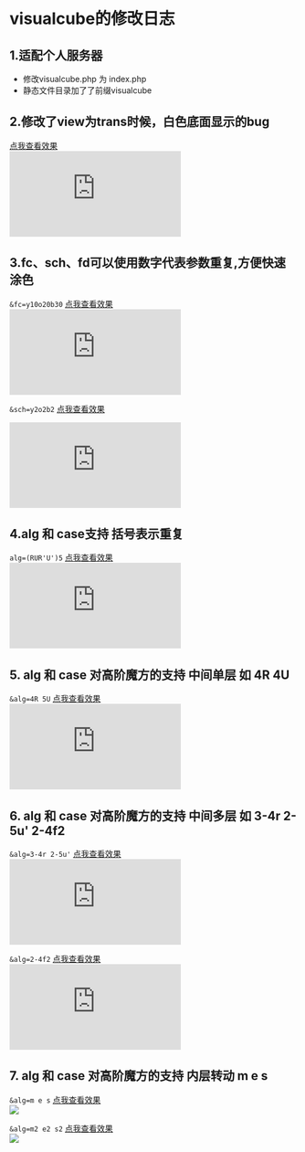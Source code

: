 # visualcube的修改日志

## 1.适配个人服务器
- 修改visualcube.php 为 index.php
- 静态文件目录加了了前缀visualcube

## 2.修改了view为trans时候，白色底面显示的bug
[点我查看效果](http://solarsunrise.cn/index.php?fmt=svg&bg=t&view=trans&sch=ygrwbo&r=y30x-30&stage=cross&size=500)  
![](http://solarsunrise.cn/index.php?fmt=svg&bg=t&view=trans&sch=ygrwbo&r=y30x-30&stage=cross&size=500)

## 3.fc、sch、fd可以使用数字代表参数重复,方便快速涂色
`&fc=y10o20b30` [点我查看效果](http://solarsunrise.cn/index.php?fmt=svg&size=500&pzl=7&fc=y10o20b30)  
![](http://solarsunrise.cn/index.php?fmt=svg&size=500&pzl=7&fc=y10o20b30)

`&sch=y2o2b2` [点我查看效果](http://solarsunrise.cn/index.php?fmt=svg&size=500&pzl=7&sch=y2o2b2&view=plan)  

![](http://solarsunrise.cn/index.php?fmt=svg&size=500&pzl=7&sch=y2o2b2&view=plan)

## 4.alg 和 case支持 括号表示重复
`alg=(RUR'U')5` [点我查看效果](http://solarsunrise.cn/index.php?fmt=svg&size=500&pzl=3&alg=(R%20UR%27U%27)5)  
![](http://solarsunrise.cn/index.php?fmt=svg&size=500&pzl=3&alg=(R%20UR%27U%27)5)

## 5. alg 和 case 对高阶魔方的支持 中间单层 如 4R 4U
`&alg=4R 5U` [点我查看效果](http://solarsunrise.cn/index.php?fmt=svg&size=500&pzl=7&alg=%204R%205U)  
![](http://solarsunrise.cn/index.php?fmt=svg&size=500&pzl=7&alg=%204R%205U)


## 6. alg 和 case 对高阶魔方的支持 中间多层 如 3-4r 2-5u' 2-4f2
`&alg=3-4r 2-5u'` [点我查看效果](http://solarsunrise.cn/index.php?fmt=svg&size=500&pzl=7&alg=3-4r%202-5u%27)  
![](http://solarsunrise.cn/index.php?fmt=svg&size=500&pzl=7&alg&alg=alg=3-4r%202-5u%27)

`&alg=2-4f2` [点我查看效果](http://solarsunrise.cn/index.php?fmt=svg&size=500&pzl=7&alg&alg=2-4f2)  
![](http://solarsunrise.cn/index.php?fmt=svg&size=500&pzl=7&alg&alg=2-4f2)

## 7. alg 和 case 对高阶魔方的支持 内层转动 m e s
`&alg=m e s` [点我查看效果](http://imagebed.solarsunrise.cn/blog/img/20200317160754.png)  
![](http://imagebed.solarsunrise.cn/blog/img/20200317160754.png)

`&alg=m2 e2 s2` [点我查看效果](http://imagebed.solarsunrise.cn/blog/img/20200317161653.png)  
![](http://imagebed.solarsunrise.cn/blog/img/20200317161653.png)